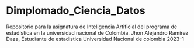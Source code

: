 # Dimplomado_Ciencia_Datos
Repositorio para la asignatura de Inteligencia Artificial del programa de estadística en la universidad nacional de Colombia.
Jhon Alejandro Ramírez Daza, Estudiante de estadistica Universidad Nacional de colombia 2023-1
